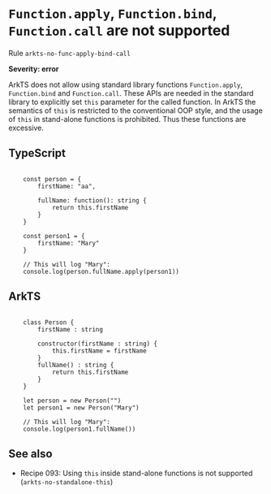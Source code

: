 #  ``Function.apply``, ``Function.bind``, ``Function.call`` are not supported

Rule ``arkts-no-func-apply-bind-call``

**Severity: error**

ArkTS does not allow using standard library functions ``Function.apply``,
``Function.bind`` and ``Function.call``. These APIs are needed in the standard
library to explicitly set ``this`` parameter for the called function.
In ArkTS the semantics of ``this`` is restricted to the conventional OOP
style, and the usage of ``this`` in stand-alone functions is prohibited.
Thus these functions are excessive.


## TypeScript


```

    const person = {
        firstName: "aa",

        fullName: function(): string {
            return this.firstName
        }
    }

    const person1 = {
        firstName: "Mary"
    }

    // This will log "Mary":
    console.log(person.fullName.apply(person1))

```

## ArkTS


```

    class Person {
        firstName : string

        constructor(firstName : string) {
            this.firstName = firstName
        }
        fullName() : string {
            return this.firstName
        }
    }

    let person = new Person("")
    let person1 = new Person("Mary")

    // This will log "Mary":
    console.log(person1.fullName())

```

## See also

- Recipe 093:  Using ``this`` inside stand-alone functions is not supported (``arkts-no-standalone-this``)


